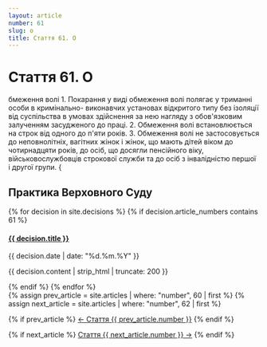 ```yaml
---
layout: article
number: 61
slug: o
title: Стаття 61. О
---
```


# Стаття 61. О

бмеження волі 1. Покарання у виді обмеження волі полягає у триманні особи в кримінально- виконавчих установах відкритого типу без ізоляції від суспільства в умовах здійснення за нею нагляду з обов'язковим залученням засудженого до праці. 2. Обмеження волі встановлюється на строк від одного до п'яти років. 3. Обмеження волі не застосовується до неповнолітніх, вагітних жінок і жінок, що мають дітей віком до чотирнадцяти років, до осіб, що досягли пенсійного віку, військовослужбовців строкової служби та до осіб з інвалідністю першої і другої групи. {

## Практика Верховного Суду

<div class="decisions-container">
{% for decision in site.decisions %}
  {% if decision.article_numbers contains 61 %}
    <div class="decision-item">
      <h4><a href="{{ decision.url }}">{{ decision.title }}</a></h4>
      <p class="decision-date">{{ decision.date | date: "%d.%m.%Y" }}</p>
      <p class="decision-excerpt">{{ decision.content | strip_html | truncate: 200 }}</p>
    </div>
  {% endif %}
{% endfor %}
</div>

<div class="article-navigation">
  {% assign prev_article = site.articles | where: "number", 60 | first %}
  {% assign next_article = site.articles | where: "number", 62 | first %}
  
  {% if prev_article %}
    <a href="{{ prev_article.url }}" class="prev-article">← Стаття {{ prev_article.number }}</a>
  {% endif %}
  
  {% if next_article %}
    <a href="{{ next_article.url }}" class="next-article">Стаття {{ next_article.number }} →</a>
  {% endif %}
</div>
